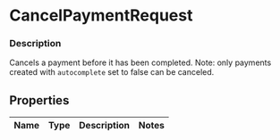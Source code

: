 
# CancelPaymentRequest

### Description

Cancels a payment before it has been completed. Note: only payments created with `autocomplete` set to false can be canceled.

## Properties
Name | Type | Description | Notes
------------ | ------------- | ------------- | -------------



